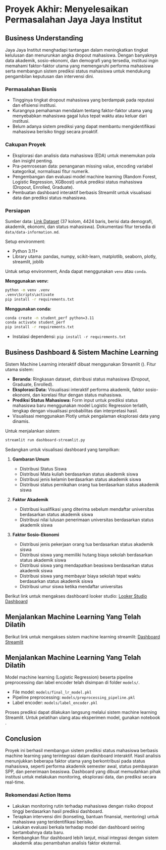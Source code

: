 # Proyek Akhir: Menyelesaikan Permasalahan Jaya Jaya Institut

## Business Understanding
Jaya Jaya Institut menghadapi tantangan dalam meningkatkan tingkat kelulusan dan menurunkan angka dropout mahasiswa. Dengan banyaknya data akademik, sosio-ekonomi, dan demografi yang tersedia, institusi ingin memahami faktor-faktor utama yang memengaruhi performa mahasiswa serta membangun sistem prediksi status mahasiswa untuk mendukung pengambilan keputusan dan intervensi dini.

### Permasalahan Bisnis
- Tingginya tingkat dropout mahasiswa yang berdampak pada reputasi dan efisiensi institusi.
- Kurangnya pemahaman mendalam tentang faktor-faktor utama yang menyebabkan mahasiswa gagal lulus tepat waktu atau keluar dari institusi.
- Belum adanya sistem prediksi yang dapat membantu mengidentifikasi mahasiswa berisiko tinggi secara proaktif.

### Cakupan Proyek
- Eksplorasi dan analisis data mahasiswa (EDA) untuk menemukan pola dan insight penting.
- Pra-pemrosesan data: penanganan missing value, encoding variabel kategorikal, normalisasi fitur numerik.
- Pengembangan dan evaluasi model machine learning (Random Forest, Logistic Regression, XGBoost) untuk prediksi status mahasiswa (Dropout, Enrolled, Graduate).
- Pembuatan dashboard interaktif berbasis Streamlit untuk visualisasi data dan prediksi status mahasiswa.

### Persiapan
Sumber data: [Link Dataset](https://github.com/dicodingacademy/dicoding_dataset/blob/main/students_performance/data.csv) (37 kolom, 4424 baris, berisi data demografi, akademik, ekonomi, dan status mahasiswa). Dokumentasi fitur tersedia di `data/data-information.md`.

Setup environment:
- Python 3.11+
- Library utama: pandas, numpy, scikit-learn, matplotlib, seaborn, plotly, streamlit, joblib

Untuk setup environment, Anda dapat menggunakan `venv` atau `conda`.

**Menggunakan venv:**
```bash
python -m venv .venv
.venv\Scripts\activate
pip install -r requirements.txt
```

**Menggunakan conda:**
```bash
conda create -n student_perf python=3.11
conda activate student_perf
pip install -r requirements.txt
```

- Instalasi dependensi: `pip install -r requirements.txt`

## Business Dashboard & Sistem Machine Learning
Sistem Machine Learning interaktif dibuat menggunakan Streamlit (<mcfile name="dashboard-streamlit.py" path="d:/student-performance-classification/dashboard-streamlit.py"></mcfile>). Fitur utama sistem:
- **Beranda:** Ringkasan dataset, distribusi status mahasiswa (Dropout, Graduate, Enrolled).
- **Eksplorasi Data:** Visualisasi interaktif performa akademik, faktor sosio-ekonomi, dan korelasi fitur dengan status mahasiswa.
- **Prediksi Status Mahasiswa:** Form input untuk prediksi status mahasiswa baru menggunakan model Logistic Regression terlatih, lengkap dengan visualisasi probabilitas dan interpretasi hasil.
- Visualisasi menggunakan Plotly untuk pengalaman eksplorasi data yang dinamis.

Untuk menjalankan sistem:
```bash
streamlit run dashboard-streamlit.py
```

Sedangkan untuk visualisasi dashboard yang tampilkan:

1. **Gambaran Umum**
    - Distribusi Status Siswa
    - Distribusi Mata kuliah berdasarkan status akademik siswa
    - Distribusi jenis kelamin berdasarkan status akademik siswa
    - Distribusi status pernikahan orang tua berdasarkan status akademik siswa

2. **Faktor Akademik**
    - Distribusi kualifikasi yang diterima sebelum mendaftar universitas berdasarkan status akademik siswa
    - Distribusi nilai lulusan penerimaan universitas berdasarkan status akademik siswa

3. **Faktor Sosio-Ekonomi**
    - Distribusi jenis pekerjaan orang tua berdasarkan status akademik siswa
    - Distribusi siswa yang memiliki hutang biaya sekolah berdasarkan status akademik siswa
    - Distribusi siswa yang mendapatkan beasiswa berdasarkan status akademik siswa
    - Distribusi siswa yang membayar biaya sekolah tepat waktu berdasarkan status akademik siswa
    - Distribusi umur siswa ketika mendaftar universitas

Berikut link untuk mengakses dashboard looker studio: [Looker Studio Dashboard](https://lookerstudio.google.com/reporting/d753c945-559b-46af-ba65-9d13bf43fbab)


## Menjalankan Machine Learning Yang Telah Dilatih
Berikut link untuk mengakses sistem machine learning streamlit: [Dashboard Streamlit](https://student-performance-classification-8hohdvrtjby4hwj24hmmza.streamlit.app/)

## Menjalankan Machine Learning Yang Telah Dilatih
Model machine learning (Logistic Regression) beserta pipeline preprocessing dan label encoder telah disimpan di folder `models/`.
- File model: `models/final_lr_model.pkl`
- Pipeline preprocessing: `models/preprocessing_pipeline.pkl`
- Label encoder: `models/label_encoder.pkl`

Proses prediksi dapat dilakukan langsung melalui sistem machine learning Streamlit. Untuk pelatihan ulang atau eksperimen model, gunakan notebook <mcfile name="notebook-1.ipynb" path="d:/student-performance-classification/notebook-1.ipynb"></mcfile>.

## Conclusion
Proyek ini berhasil membangun sistem prediksi status mahasiswa berbasis machine learning yang terintegrasi dalam dashboard interaktif. Hasil analisis menunjukkan beberapa faktor utama yang berkontribusi pada status mahasiswa, seperti performa akademik semester awal, status pembayaran SPP, dan penerimaan beasiswa. Dashboard yang dibuat memudahkan pihak institusi untuk melakukan monitoring, eksplorasi data, dan prediksi secara real-time.

### Rekomendasi Action Items
- Lakukan monitoring rutin terhadap mahasiswa dengan risiko dropout tinggi berdasarkan hasil prediksi dashboard.
- Terapkan intervensi dini (konseling, bantuan finansial, mentoring) untuk mahasiswa yang teridentifikasi berisiko.
- Lakukan evaluasi berkala terhadap model dan dashboard seiring bertambahnya data baru.
- Kembangkan fitur dashboard lebih lanjut, misal integrasi dengan sistem akademik atau penambahan analisis faktor eksternal.


        
